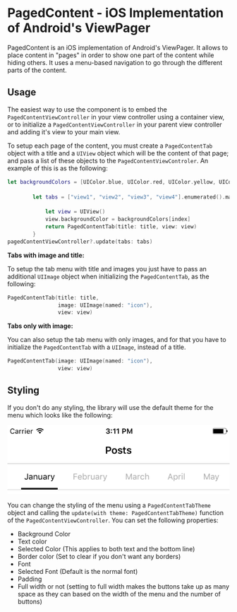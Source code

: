 # PagedContent - iOS Implementation of Android's ViewPager

PagedContent is an iOS implementation of Android's ViewPager. It allows to place content in "pages" in order to show one part of the content while hiding others. It uses a menu-based navigation to go through the different parts of the content.

## Usage

The easiest way to use the component is to embed the `PagedContentViewController` in your view controller using a container view, or to initialize a `PagedContentViewController` in your parent view controller and adding it's view to your main view.

To setup each page of the content, you must create a `PagedContentTab` object with a title and a `UIView` object which will be the content of that page; and pass a list of these objects to the `PagedContentViewControler`. An example of this is as the following:

```swift
let backgroundColors = [UIColor.blue, UIColor.red, UIColor.yellow, UIColor.brown, UIColor.cyan, UIColor.green, UIColor.black]
        
        let tabs = ["view1", "view2", "view3", "view4"].enumerated().map { index, title -> PagedContentTab in
            
            let view = UIView()
            view.backgroundColor = backgroundColors[index]
            return PagedContentTab(title: title, view: view)
        }
pagedContentViewController?.update(tabs: tabs)
```
**Tabs with image and title:**

To setup the tab menu with title and images you just have to pass an additional `UIImage` object when initializing the `PagedContentTab`, as the following:

```swift
PagedContentTab(title: title, 
				image: UIImage(named: "icon"), 
				view: view)
```

**Tabs only with image:**

You can also setup the tab menu with only images, and for that you have to initialize the `PagedContentTab` with a `UIImage`, instead of a title.

```swift
PagedContentTab(image: UIImage(named: "icon"), 
				view: view)

```

## Styling

If you don't do any styling, the library will use the default theme for the menu which looks like the following:

![](images/tab_with_default_theme.png)

You can change the styling of the menu using a `PagedContentTabTheme` object and calling the `update(with theme: PagedContentTabTheme)` function of the `PagedContentViewController`. You can set the following properties:

* Background Color
* Text color
* Selected Color (This applies to both text and the bottom line)
* Border color (Set to clear if you don't want any borders)
* Font
* Selected Font (Default is the normal font)
* Padding
* Full width or not (setting to full width makes the buttons take up as many space as they can based on the width of the menu and the number of buttons)


